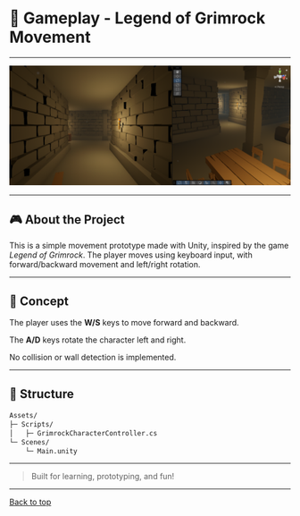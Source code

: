 # 🧭 Gameplay - Legend of Grimrock Movement

---

![Grimrock Preview](Images/grimrock_movement_preview.png)

---

## 🎮 About the Project

This is a simple movement prototype made with Unity, inspired by the game *Legend of Grimrock*. The player moves using keyboard input, with forward/backward movement and left/right rotation.

---

## 📍 Concept

The player uses the **W/S** keys to move forward and backward.

The **A/D** keys rotate the character left and right.

No collision or wall detection is implemented.

---

## 📂 Structure

```text
Assets/
├─ Scripts/
│   ├─ GrimrockCharacterController.cs
└─ Scenes/
    └─ Main.unity
```

---


> Built for learning, prototyping, and fun!

---

[Back to top](#🧭-gameplay---legend-of-grimrock-movement)
